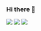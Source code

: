 ### Hi there 👋

<!--
**Imsyp/Imsyp** is a ✨ _special_ ✨ repository because its `README.md` (this file) appears on your GitHub profile.

Here are some ideas to get you started:

- 🔭 I’m currently working on ...
- 🌱 I’m currently learning ...
- 👯 I’m looking to collaborate on ...
- 🤔 I’m looking for help with ...
- 💬 Ask me about ...
- 📫 How to reach me: ...
- 😄 Pronouns: ...
- ⚡ Fun fact: ...
-->

<a href="https://sypdevlog.tistory.com/" target="_blank"><img src="https://img.shields.io/badge/Blog-000000?style=for-the-badge&logo=tistory&logoColor=FFFFFF"/></a>
<a href="https://www.instagram.com/csmsyp/" target="_blank"><img src="https://img.shields.io/badge/csmsyp-000000?style=for-the-badge&logo=instagram&logoColor=FFB6C1"/></a>
<a href="https://mail.google.com/mail/u/0/?tab=rm&ogbl#inbox?compose=GTvVlcSDZPCFLsbhpscTrhFLzlbJWlxhVrtNjphVXFhzRCSTvtKNslvPMnzGbQkFnppdqLpJSkzTr" target="_blank"><img src="https://img.shields.io/badge/tkddud386@gmail.com-000000?style=for-the-badge&logo=gmail&logoColor=DB4437"/></a>
